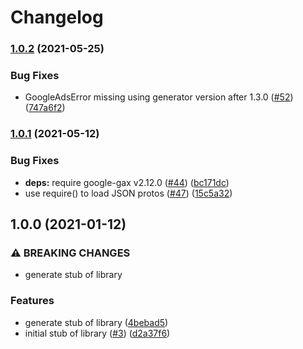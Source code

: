 # Changelog

### [1.0.2](https://www.github.com/googleapis/nodejs-managed-identities/compare/v1.0.1...v1.0.2) (2021-05-25)


### Bug Fixes

* GoogleAdsError missing using generator version after 1.3.0 ([#52](https://www.github.com/googleapis/nodejs-managed-identities/issues/52)) ([747a6f2](https://www.github.com/googleapis/nodejs-managed-identities/commit/747a6f2ee3a7a6d341ad5f3825a22f31886474ac))

### [1.0.1](https://www.github.com/googleapis/nodejs-managed-identities/compare/v1.0.0...v1.0.1) (2021-05-12)


### Bug Fixes

* **deps:** require google-gax v2.12.0 ([#44](https://www.github.com/googleapis/nodejs-managed-identities/issues/44)) ([bc171dc](https://www.github.com/googleapis/nodejs-managed-identities/commit/bc171dc8b143a2964bdb737a2c665a9386d1f47f))
* use require() to load JSON protos ([#47](https://www.github.com/googleapis/nodejs-managed-identities/issues/47)) ([15c5a32](https://www.github.com/googleapis/nodejs-managed-identities/commit/15c5a325dbceaa505d54165da687e9c317f7ded2))

## 1.0.0 (2021-01-12)


### ⚠ BREAKING CHANGES

* generate stub of library

### Features

* generate stub of library ([4bebad5](https://www.github.com/googleapis/nodejs-managed-identities/commit/4bebad598be8cf7280bfcd9a2e8a6142a6778e1a))
* initial stub of library ([#3](https://www.github.com/googleapis/nodejs-managed-identities/issues/3)) ([d2a37f6](https://www.github.com/googleapis/nodejs-managed-identities/commit/d2a37f6431257415122312a77fff24c7f8963b61))
